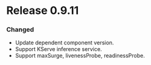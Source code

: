 # Release 0.9.11

### Changed

- Update dependent component version.
- Support KServe inference service.
- Support maxSurge, livenessProbe, readinessProbe.